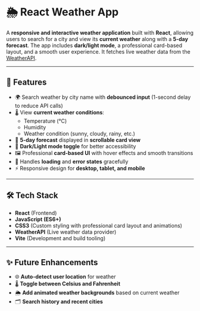 # 🌦️ React Weather App

A **responsive and interactive weather application** built with **React**, allowing users to search for a city and view its **current weather** along with a **5-day forecast**. The app includes **dark/light mode**, a professional card-based layout, and a smooth user experience. It fetches live weather data from the [WeatherAPI](https://www.weatherapi.com).

---

## 🚀 Features

- 🌍 Search weather by city name with **debounced input** (1-second delay to reduce API calls)
- 🌡️ View **current weather conditions**:
  - Temperature (°C)
  - Humidity
  - Weather condition (sunny, cloudy, rainy, etc.)
- 📅 **5-day forecast** displayed in **scrollable card view**
- 🎨 **Dark/Light mode toggle** for better accessibility
- 🖼️ Professional **card-based UI** with hover effects and smooth transitions
- 🔄 Handles **loading** and **error states** gracefully
- ⚡ Responsive design for **desktop, tablet, and mobile**

---

## 🛠️ Tech Stack

- **React** (Frontend)
- **JavaScript (ES6+)**
- **CSS3** (Custom styling with professional card layout and animations)
- **WeatherAPI** (Live weather data provider)
- **Vite** (Development and build tooling)

---

## ✨ Future Enhancements

- 🌐 **Auto-detect user location** for weather
- 🌡️ **Toggle between Celsius and Fahrenheit**
- 🌦️ **Add animated weather backgrounds** based on current weather
- 🗂️ **Search history and recent cities**
